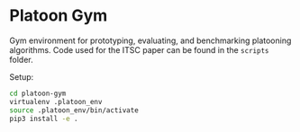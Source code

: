 # Platoon Gym

Gym environment for prototyping, evaluating, and benchmarking platooning 
algorithms. Code used for the ITSC paper can be found in the `scripts` folder.

Setup:

```bash
cd platoon-gym
virtualenv .platoon_env
source .platoon_env/bin/activate
pip3 install -e .
```
